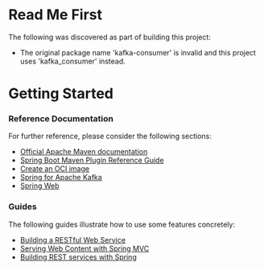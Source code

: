 # Read Me First
The following was discovered as part of building this project:

* The original package name 'kafka-consumer' is invalid and this project uses 'kafka_consumer' instead.

# Getting Started

### Reference Documentation
For further reference, please consider the following sections:

* [Official Apache Maven documentation](https://maven.apache.org/guides/index.html)
* [Spring Boot Maven Plugin Reference Guide](https://docs.spring.io/spring-boot/docs/3.3.0/maven-plugin/reference/html/)
* [Create an OCI image](https://docs.spring.io/spring-boot/docs/3.3.0/maven-plugin/reference/html/#build-image)
* [Spring for Apache Kafka](https://docs.spring.io/spring-boot/docs/3.3.0/reference/htmlsingle/index.html#messaging.kafka)
* [Spring Web](https://docs.spring.io/spring-boot/docs/3.3.0/reference/htmlsingle/index.html#web)

### Guides
The following guides illustrate how to use some features concretely:

* [Building a RESTful Web Service](https://spring.io/guides/gs/rest-service/)
* [Serving Web Content with Spring MVC](https://spring.io/guides/gs/serving-web-content/)
* [Building REST services with Spring](https://spring.io/guides/tutorials/rest/)

